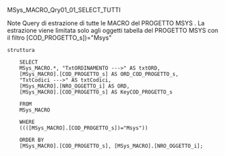 MSys_MACRO_Qry01_01_SELECT_TUTTI



  Note
        Query di estrazione di tutte le MACRO del PROGETTO MSYS .  La estrazione viene limitata
        solo agli oggetti tabella del PROGETTO MSYS con il filtro [COD_PROGETTO_s])="Msys"

    struttura   
     
        SELECT 
        MSys_MACRO.*, "TxtORDINAMENTO --->" AS txtORD, 
        [MSys_MACRO].[COD_PROGETTO_s] AS ORD_COD_PROGETTO_s, 
        "TxtCodici --->" AS txtCodici, 
        [MSys_MACRO].[NRO_OGGETTO_i] AS ORD, 
        [MSys_MACRO].[COD_PROGETTO_s] AS KeyCOD_PROGETTO_s
        
        FROM 
        MSys_MACRO
        
        WHERE 
        ((([MSys_MACRO].[COD_PROGETTO_s])="Msys"))
        
        ORDER BY 
        [MSys_MACRO].[COD_PROGETTO_s], [MSys_MACRO].[NRO_OGGETTO_i];
